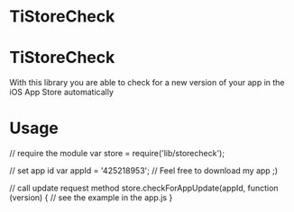 TiStoreCheck
============

# TiStoreCheck

With this library you are able to check for a new version of your app in the iOS App Store automatically

# Usage

// require the module
var store = require('lib/storecheck');

// set app id
var appId = '425218953'; // Feel free to download my app ;)

// call update request method
store.checkForAppUpdate(appId, function (version) {
    // see the example in the app.js
}
